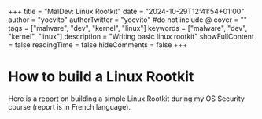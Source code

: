+++
title = "MalDev: Linux Rootkit"
date = "2024-10-29T12:41:54+01:00"
author = "yocvito"
authorTwitter = "yocvito" #do not include @
cover = ""
tags = ["malware", "dev", "kernel", "linux"]
keywords = ["malware", "dev", "kernel", "linux"]
description = "Writing basic linux rootkit"
showFullContent = false
readingTime = false
hideComments = false
+++

# How to build a Linux Rootkit

Here is a [report](/report-linrootkit.pdf) on building a simple Linux Rootkit during my OS Security course (report is in French language).


